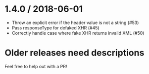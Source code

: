 
1.4.0 / 2018-06-01
==================

  * Throw an explicit error if the header value is not a string (#53)
  * Pass responseType for defaked XHR (#45)
  * Correctly handle case where fake XHR returns invalid XML (#50)



Older releases need descriptions
================================
Feel free to help out with a PR!
